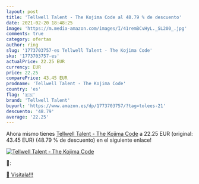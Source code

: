 ```yaml
---
layout: post
title: 'Tellwell Talent - The Kojima Code al 48.79 % de descuento'
date: 2021-02-20 18:48:25
image: 'https://m.media-amazon.com/images/I/41remBCvHyL._SL200_.jpg'
comments: true
category: ofertas
author: ring
slug: '1773703757-es Tellwell Talent - The Kojima Code'
sku: '1773703757-es'
actualPrice: 22.25 EUR
currency: EUR
price: 22.25
comparePrice: 43.45 EUR
prodname: 'Tellwell Talent - The Kojima Code'
country: 'es'
flag: '🇪🇸'
brand: 'Tellwell Talent'
buyurl: 'https://www.amazon.es/dp/1773703757/?tag=tolees-21'
descuento: '48.79'
average: '22.25'
---
```


Ahora mismo tienes [Tellwell Talent - The Kojima Code](https://www.amazon.es/dp/1773703757/?tag=tolees-21) a 22.25 EUR (original: 43.45 EUR) (48.79 %  de descuento) en el siguiente enlace!

[![Tellwell Talent - The Kojima Code](https://m.media-amazon.com/images/I/41remBCvHyL._SL200_.jpg)](https://www.amazon.es/dp/1773703757/?tag=tolees-21)

🔎:


[🛒 Visítala!!!](https://www.amazon.es/dp/1773703757/?tag=tolees-21)

